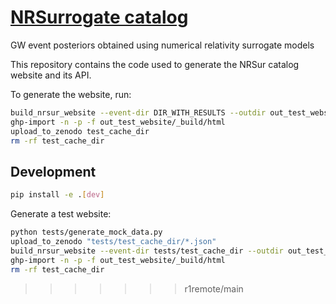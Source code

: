 # [NRSurrogate catalog](https://cjhaster.github.io/NRSurrogateCatalog)
GW event posteriors obtained using numerical relativity surrogate models

This repository contains the code used to generate the NRSur catalog website and its API.


To generate the website, run:
```bash
build_nrsur_website --event-dir DIR_WITH_RESULTS --outdir out_test_website
ghp-import -n -p -f out_test_website/_build/html
upload_to_zenodo test_cache_dir
rm -rf test_cache_dir
```



## Development



```bash
pip install -e .[dev]
```

Generate a test website:
```bash
python tests/generate_mock_data.py
upload_to_zenodo "tests/test_cache_dir/*.json"
build_nrsur_website --event-dir tests/test_cache_dir --outdir out_test_website
ghp-import -n -p -f out_test_website/_build/html
rm -rf test_cache_dir
```
>>>>>>> r1remote/main
